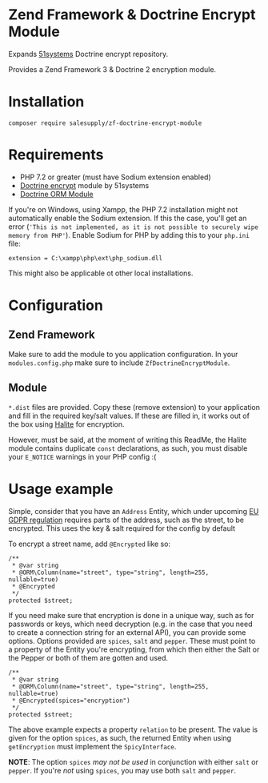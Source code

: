 # Zend Framework & Doctrine Encrypt Module

Expands [51systems](https://github.com/51systems/doctrine-encrypt/) Doctrine encrypt repository. 

Provides a Zend Framework 3 & Doctrine 2 encryption module.

# Installation

    composer require salesupply/zf-doctrine-encrypt-module
    
# Requirements

 * PHP 7.2 or greater (must have Sodium extension enabled)
 * [Doctrine encrypt](https://github.com/51systems/doctrine-encrypt/) module by 51systems
 * [Doctrine ORM Module](https://github.com/doctrine/doctrine-orm-module/)
 
If you're on Windows, using Xampp, the PHP 7.2 installation might not automatically enable the Sodium extension. If this
the case, you'll get an error (`'This is not implemented, as it is not possible to securely wipe memory from PHP'`). 
Enable Sodium for PHP by adding this to your `php.ini` file:

    extension = C:\xampp\php\ext\php_sodium.dll

This might also be applicable ot other local installations.  

# Configuration

## Zend Framework

Make sure to add the module to you application configuration. In your `modules.config.php` make sure to include 
`ZfDoctrineEncryptModule`.

## Module

`*.dist` files are provided. Copy these (remove extension) to your application and fill in the required key/salt values. 
If these are filled in, it works out of the box using [Halite](https://github.com/paragonie/halite) for encryption. 

However, must be said, at the moment of writing this ReadMe, the Halite module contains duplicate `const` declarations,
as such, you must disable your `E_NOTICE` warnings in your PHP config :(

# Usage example

Simple, consider that you have an `Address` Entity, which under upcoming [EU GDPR regulation](https://www.eugdpr.org/)
requires parts of the address, such as the street, to be encrypted. This uses the key & salt required for the config
by default

To encrypt a street name, add `@Encrypted` like so: 

    /**
     * @var string
     * @ORM\Column(name="street", type="string", length=255, nullable=true)
     * @Encrypted
     */
    protected $street;
    
If you need make sure that encryption is done in a unique way, such as for passwords or keys, which need decryption
(e.g. in the case that you need to create a connection string for an external API), you can provide some options. 
Options provided are `spices`, `salt` and `pepper`. These must point to a property of the Entity you're encrypting, from
which then either the Salt or the Pepper or both of them are gotten and used.

    /**
     * @var string
     * @ORM\Column(name="street", type="string", length=255, nullable=true)
     * @Encrypted(spices="encryption")
     */
    protected $street;
    
The above example expects a property `relation` to be present. The value is given for the option `spices`, as such, 
the returned Entity when using `getEncryption` must implement the `SpicyInterface`.

**NOTE**: The option `spices` *may not be used* in conjunction with either `salt` or `pepper`. If you're *not* using 
`spices`, you may use both `salt` and `pepper`. 